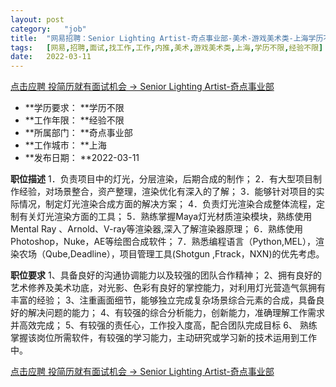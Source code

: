 ```yaml
---
layout:	post
category:	"job"
title:	"网易招聘：Senior Lighting Artist-奇点事业部-美术-游戏美术类-上海学历不限经验不限"
tags:	[网易,招聘,面试,找工作,工作,内推,美术,游戏美术类,上海,学历不限,经验不限]
date:	2022-03-11
---
```


[点击应聘 投简历就有面试机会 -> Senior Lighting Artist-奇点事业部](http://mobile.bole.netease.com/bole/boleDetail?id=38837&employeeId=346f03c3cda5f04c&key=all)



- **学历要求： **学历不限
- **工作年限： **经验不限
- **所属部门： **奇点事业部
- **工作城市： **上海
- **发布日期： **2022-03-11



**职位描述**
1．负责项目中的灯光，分层渲染，后期合成的制作；
2．有大型项目制作经验，对场景整合，资产整理，渲染优化有深入的了解；
3．能够针对项目的实际情况，制定灯光渲染合成方面的解决方案；
4．负责灯光渲染合成整体流程，定制有关灯光渲染方面的工具；
5．熟练掌握Maya灯光材质渲染模块，熟练使用Mental Ray 、Arnold、V-ray等渲染器,深入了解渲染器原理；
6．熟练使用Photoshop，Nuke，AE等绘图合成软件；
7．熟悉编程语言（Python,MEL），渲染农场（Qube,Deadline），项目管理工具(Shotgun ,Ftrack，NXN)的优先考虑。		



**职位要求**
1、具备良好的沟通协调能力以及较强的团队合作精神；
2、拥有良好的艺术修养及美术功底，对光影、色彩有良好的掌控能力，对利用灯光营造气氛拥有丰富的经验；
3、注重画面细节，能够独立完成复杂场景综合元素的合成，具备良好的解决问题的能力；
4、有较强的综合分析能力，创新能力，准确理解工作需求并高效完成；
5、有较强的责任心，工作投入度高，配合团队完成目标
6、 熟练掌握该岗位所需软件，有较强的学习能力，主动研究或学习新的技术运用到工作中。	



[点击应聘 投简历就有面试机会 -> Senior Lighting Artist-奇点事业部](http://mobile.bole.netease.com/bole/boleDetail?id=38837&employeeId=346f03c3cda5f04c&key=all)